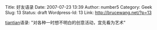 Title: 好友语录
Date: 2007-07-23 13:39
Author: number5
Category: Geek
Slug: 13
Status: draft
Wordpress-Id: 13
Link: http://brucewang.net/?p=13

[tiantian](http://thanetstreet.blogbus.com/)语录:
"对各种一时想不明白的创意活动，宜先看为艺术"
